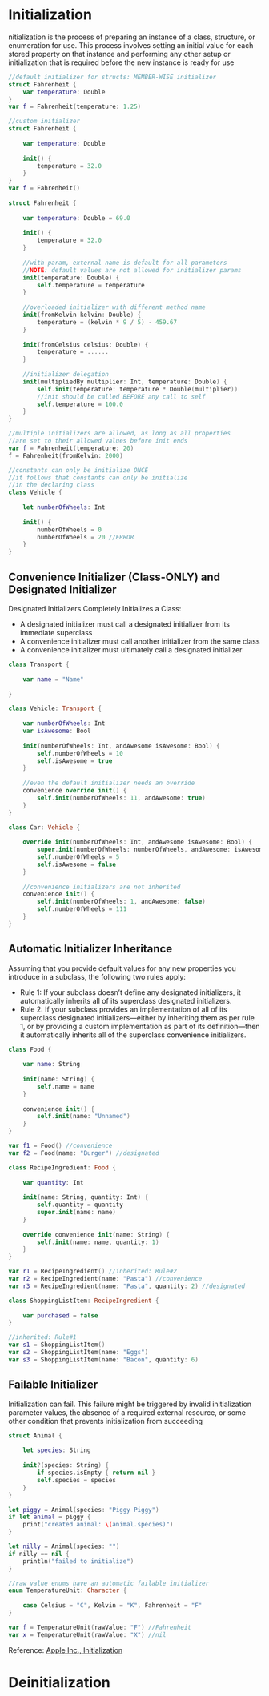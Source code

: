 # Initialization
nitialization is the process of preparing an instance of a class, structure, or enumeration for use. This process involves setting an initial value for each stored property on that instance and performing any other setup or initialization that is required before the new instance is ready for use
```swift
//default initializer for structs: MEMBER-WISE initializer
struct Fahrenheit {
    var temperature: Double
}
var f = Fahrenheit(temperature: 1.25)

//custom initializer
struct Fahrenheit {
    
    var temperature: Double
    
    init() {
        temperature = 32.0
    }
}
var f = Fahrenheit()
    
struct Fahrenheit {
    
    var temperature: Double = 69.0
    
    init() {
        temperature = 32.0
    }
    
    //with param, external name is default for all parameters
    //NOTE: default values are not allowed for initializer params
    init(temperature: Double) {
        self.temperature = temperature
    }
    
    //overloaded initializer with different method name
    init(fromKelvin kelvin: Double) {
        temperature = (kelvin * 9 / 5) - 459.67
    }
    
    init(fromCelsius celsius: Double) {
        temperature = ......
    }
    
    //initializer delegation
    init(multipliedBy multiplier: Int, temperature: Double) {
        self.init(temperature: temperature * Double(multiplier))
        //init should be called BEFORE any call to self
        self.temperature = 100.0
    }
}

//multiple initializers are allowed, as long as all properties
//are set to their allowed values before init ends
var f = Fahrenheit(temperature: 20)
f = Fahrenheit(fromKelvin: 2000)

//constants can only be initialize ONCE
//it follows that constants can only be initialize 
//in the declaring class
class Vehicle {
    
    let numberOfWheels: Int
    
    init() {
        numberOfWheels = 0
        numberOfWheels = 20 //ERROR
    }
}
```

## Convenience Initializer (Class-ONLY) and Designated Initializer
Designated Initializers Completely Initializes a Class:
- A designated initializer must call a designated initializer from its immediate superclass
- A convenience initializer must call another initializer from the same class
- A convenience initializer must ultimately call a designated initializer
```swift
class Transport {
    
    var name = "Name"
    
}

class Vehicle: Transport {
    
    var numberOfWheels: Int
    var isAwesome: Bool
    
    init(numberOfWheels: Int, andAwesome isAwesome: Bool) {
        self.numberOfWheels = 10
        self.isAwesome = true
    }
    
    //even the default initializer needs an override
    convenience override init() {
        self.init(numberOfWheels: 11, andAwesome: true)
    }
}

class Car: Vehicle {
    
    override init(numberOfWheels: Int, andAwesome isAwesome: Bool) {
        super.init(numberOfWheels: numberOfWheels, andAwesome: isAwesome)
        self.numberOfWheels = 5
        self.isAwesome = false
    }
    
    //convenience initializers are not inherited
    convenience init() {
        self.init(numberOfWheels: 1, andAwesome: false)
        self.numberOfWheels = 111
    }
}
```

## Automatic Initializer Inheritance
Assuming that you provide default values for any new properties you introduce in a subclass, the following two rules apply:

- Rule 1: If your subclass doesn’t define any designated initializers, it automatically inherits all of its superclass designated initializers.
- Rule 2: If your subclass provides an implementation of all of its superclass designated initializers—either by inheriting them as per rule 1, or by providing a custom implementation as part of its definition—then it automatically inherits all of the superclass convenience initializers.
```swift
class Food {
    
    var name: String
    
    init(name: String) {
        self.name = name
    }
    
    convenience init() {
        self.init(name: "Unnamed")
    }
}

var f1 = Food() //convenience
var f2 = Food(name: "Burger") //designated

class RecipeIngredient: Food {
    
    var quantity: Int
    
    init(name: String, quantity: Int) {
        self.quantity = quantity
        super.init(name: name)
    }
    
    override convenience init(name: String) {
        self.init(name: name, quantity: 1)
    }
}

var r1 = RecipeIngredient() //inherited: Rule#2
var r2 = RecipeIngredient(name: "Pasta") //convenience
var r3 = RecipeIngredient(name: "Pasta", quantity: 2) //designated

class ShoppingListItem: RecipeIngredient {
    
    var purchased = false
}

//inherited: Rule#1
var s1 = ShoppingListItem()
var s2 = ShoppingListItem(name: "Eggs")
var s3 = ShoppingListItem(name: "Bacon", quantity: 6)
```

## Failable Initializer
Initialization can fail. This failure might be triggered by invalid initialization parameter values, the absence of a required external resource, or some other condition that prevents initialization from succeeding
```swift
struct Animal {
    
    let species: String
    
    init?(species: String) {
        if species.isEmpty { return nil }
        self.species = species
    }
}

let piggy = Animal(species: "Piggy Piggy")
if let animal = piggy {
    print("created animal: \(animal.species)")
}

let nilly = Animal(species: "")
if nilly == nil {
    println("failed to initialize")
}

//raw value enums have an automatic failable initializer
enum TemperatureUnit: Character {
    
    case Celsius = "C", Kelvin = "K", Fahrenheit = "F"
}

var f = TemperatureUnit(rawValue: "F") //Fahrenheit
var x = TemperatureUnit(rawValue: "X") //nil
```

Reference: [Apple Inc., Initialization](https://developer.apple.com/library/ios/documentation/Swift/Conceptual/Swift_Programming_Language/Initialization.html#//apple_ref/doc/uid/TP40014097-CH18-ID203)

# Deinitialization
